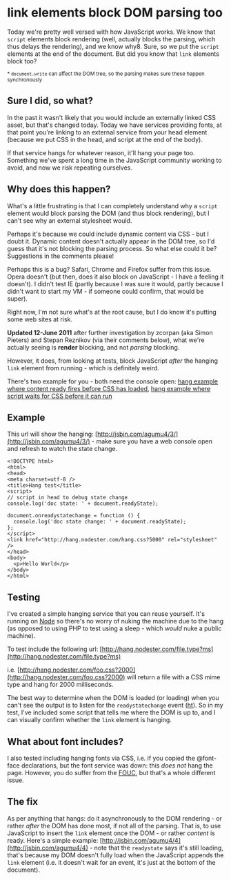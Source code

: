 # link elements block DOM parsing too

Today we're pretty well versed with how JavaScript works. We know that `script` elements block rendering (well, actually blocks the parsing, which thus delays the rendering), and we know why8. Sure, so we put the `script` elements at the end of the document. But did you know that `link` elements block too?

<small>* `document.write` can affect the DOM tree, so the parsing makes sure these happen synchronously</small>
<!--more-->

## Sure I did, so what?

In the past it wasn't likely that you would include an externally linked CSS asset, but that's changed today. Today we have services providing fonts, at that point you're linking to an external service from your head element (because we put CSS in the head, and script at the end of the body).

If that service hangs for whatever reason, it'll hang your page too.  Something we've spent a long time in the JavaScript community working to avoid, and now we risk repeating ourselves.

## Why does this happen?

What's a little frustrating is that I can completely understand why a `script` element would block parsing the DOM (and thus block rendering), but I can't see why an external stylesheet would.

Perhaps it's because we could include dynamic content via CSS - but I doubt it. Dynamic content doesn't actually appear in the DOM tree, so I'd guess that it's not blocking the parsing process.  So what else could it be?  Suggestions in the comments please!

Perhaps this is a bug?  Safari, Chrome and Firefox suffer from this issue.  Opera doesn't (but then, does it also block on JavaScript - I have a feeling it doesn't).  I didn't test IE (partly because I was sure it would, partly because I didn't want to start my VM - if someone could confirm, that would be super).

Right now, I'm not sure what's at the root cause, but I do know it's putting some web sites at risk.

<div class="update"><p><strong>Updated 12-June 2011</strong> after further investigation by zcorpan (aka Simon Pieters) and Stepan Reznikov (via their comments below), what we're actually seeing is <strong>render</strong> blocking, and not <em>parsing</em> blocking.</p><p>However, it does, from looking at tests, block JavaScript <em>after</em> the hanging <code>link</code> element from running - which is definitely weird.</p>
<p>There's two example for you - both need the console open: <a href="http://remysharp.com/demo/hang.html">hang example where content ready fires before CSS has loaded</a>, <a href="http://remysharp.com/demo/hang-with-script.html">hang example where script waits for CSS before it can run</a></p>
</div>

## Example

This url will show the hanging: [http://jsbin.com/agumu4/3/](http://jsbin.com/agumu4/3/) - make sure you have a web console open and refresh to watch the state change.

    <!DOCTYPE html>
    <html>
    <head>
    <meta charset=utf-8 />
    <title>Hang test</title>
    <script>
    // script in head to debug state change
    console.log('doc state: ' + document.readyState);

    document.onreadystatechange = function () {
      console.log('doc state change: ' + document.readyState);
    };
    </script>
    <link href="http://hang.nodester.com/hang.css?5000" rel="stylesheet" />
    </head>
    <body>
      <p>Hello World</p>
    </body>
    </html>
    
## Testing

I've created a simple hanging service that you can reuse yourself.  It's running on [Node](http://nodejs.org) so there's no worry of nuking the machine due to the hang (as opposed to using PHP to test using a sleep - which *would* nuke a public machine). 

To test include the following url: [http://hang.nodester.com/file.type?ms](http://hang.nodester.com/file.type?ms)

i.e. [http://hang.nodester.com/foo.css?2000](http://hang.nodester.com/foo.css?2000) will return a file with a CSS mime type and hang for 2000 milliseconds.

The best way to determine when the DOM is loaded (or loading) when you can't see the output is to listen for the `readystatechange` event ([ht](https://twitter.com/3rdeden/status/78363201082896384)). So in my test, I've included some script that tells me where the DOM is up to, and I can visually confirm whether the `link` element is hanging.

## What about font includes?

I also tested including hanging fonts via CSS, i.e. if you copied the @font-face declarations, but the font service was down: this *does not* hang the page. However, you do suffer from the [FOUC](http://www.bluerobot.com/web/css/fouc.asp/ "Flash of Unstyled Content (FOUC)"), but that's a whole different issue.

## The fix

As per anything that hangs: do it asynchronously to the DOM rendering - or rather *after* the DOM has done most, if not all of the parsing.  That is, to use JavaScript to insert the `link` element once the DOM - or rather *content* is ready.  Here's a simple example: [http://jsbin.com/agumu4/4](http://jsbin.com/agumu4/4) - note that the `readystate` says it's still loading, that's because my DOM doesn't fully load when the JavaScript appends the `link` element (i.e. it doesn't wait for an event, it's just at the bottom of the document).